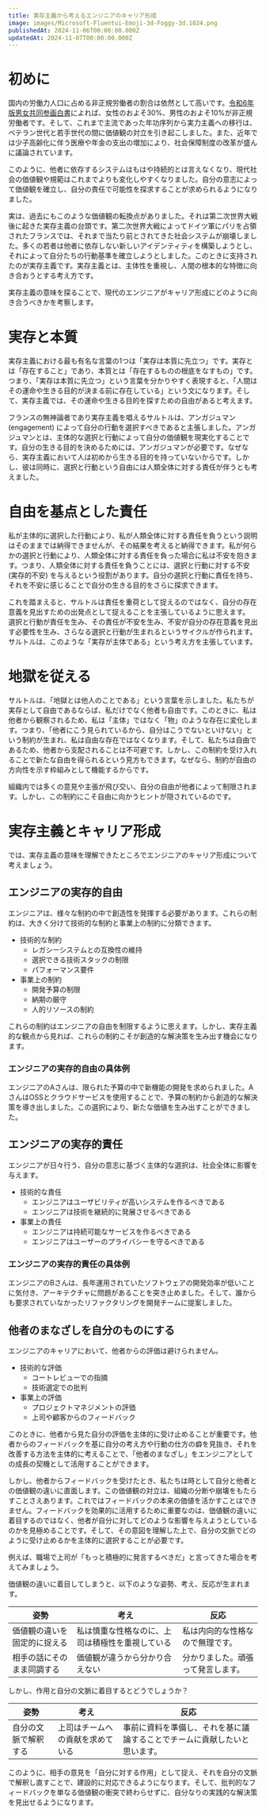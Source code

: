 ```yaml
---
title: 実存主義から考えるエンジニアのキャリア形成
image: images/Microsoft-Fluentui-Emoji-3d-Foggy-3d.1024.png
publishedAt: 2024-11-06T00:00:00.000Z
updatedAt: 2024-11-07T00:00:00.000Z
---
```

# 初めに

国内の労働力人口に占める非正規労働者の割合は依然として高いです。[令和6年版男女共同参画白書](https://www.gender.go.jp/about_danjo/whitepaper/r06/zentai/pdf/r06_05.pdf)によれば、女性のおよそ30%、男性のおよそ10%が非正規労働者です。そして、これまで主流であった年功序列から実力主義への移行は、ベテラン世代と若手世代の間に価値観の対立を引き起こしました。また、近年では少子高齢化に伴う医療や年金の支出の増加により、社会保障制度の改革が盛んに議論されています。

このように、他者に依存するシステムはもはや持続的とは言えなくなり、現代社会の価値観や規範はこれまでよりも変化しやすくなりました。自分の意志によって価値観を確立し、自分の責任で可能性を探求することが求められるようになりました。

実は、過去にもこのような価値観の転換点がありました。それは第二次世界大戦後に起きた実存主義の台頭です。第二次世界大戦によってドイツ軍にパリを占領されたフランスでは、それまで当たり前とされてきた社会システムが崩壊しました。多くの若者は他者に依存しない新しいアイデンティティを構築しようとし、それによって自分たちの行動基準を確立しようとしました。このときに支持されたのが実存主義です。実存主義とは、主体性を重視し、人間の根本的な特徴に向き合おうとする考え方です。

実存主義の意味を探ることで、現代のエンジニアがキャリア形成にどのように向き合うべきかを考察します。

# 実存と本質

実存主義における最も有名な言葉の1つは「実存は本質に先立つ」です。実存とは「存在すること」であり、本質とは「存在するものの根底をなすもの」です。つまり、「実存は本質に先立つ」という言葉を分かりやすく表現すると、「人間はその運命や生きる目的が決まる前に存在している」という文になります。そして、実存主義では、その運命や生きる目的を探すための自由があると考えます。

フランスの無神論者であり実存主義を唱えるサルトルは、アンガジュマン (engagement) によって自分の行動を選択すべきであると主張しました。アンガジュマンとは、主体的な選択と行動によって自分の価値観を現実化することです。自分の生きる目的を決めるためには、アンガジュマンが必要です。なぜなら、実存主義において人は初めから生きる目的を持っていないからです。しかし、彼は同時に、選択と行動という自由には人類全体に対する責任が伴うとも考えました。

# 自由を基点とした責任

私が主体的に選択した行動により、私が人類全体に対する責任を負うという説明はそのままでは納得できませんが、その結果を考えると納得できます。私が何らかの選択と行動により、人類全体に対する責任を負った場合に私は不安を抱きます。つまり、人類全体に対する責任を負うことには、選択と行動に対する不安 (実存的不安) を与えるという役割があります。自分の選択と行動に責任を持ち、それを不安に感じることで自分の生きる目的をさらに探求できます。

これを踏まえると、サルトルは責任を重荷として捉えるのではなく、自分の存在意義を見出すための出発点として捉えることを主張しているように思えます。 選択と行動が責任を生み、その責任が不安を生み、不安が自分の存在意義を見出す必要性を生み、さらなる選択と行動が生まれるというサイクルが作られます。サルトルは、このような「実存が主体である」という考え方を主張しています。

# 地獄を従える

サルトルは、「地獄とは他人のことである」という言葉を示しました。私たちが実存として自由であるならば、私だけでなく他者も自由です。このときに、私は他者から観察されるため、私は「主体」ではなく「物」のような存在に変化します。つまり、「他者にこう見られているから、自分はこうでないといけない」という制約が生まれ、私は自由な存在ではなくなります。そして、私たちは自由であるため、他者から支配されることは不可避です。しかし、この制約を受け入れることで新たな自由を得られるという見方もできます。なぜなら、制約が自由の方向性を示す枠組みとして機能するからです。

組織内では多くの意見や主張が飛び交い、自分の自由が他者によって制限されます。しかし、この制約にこそ自由に向かうヒントが隠されているのです。

# 実存主義とキャリア形成

では、実存主義の意味を理解できたところでエンジニアのキャリア形成について考えましょう。

## エンジニアの実存的自由

エンジニアは、様々な制約の中で創造性を発揮する必要があります。これらの制約は、大きく分けて技術的な制約と事業上の制約に分類できます。

-   技術的な制約
    -   レガシーシステムとの互換性の維持
    -   選択できる技術スタックの制限
    -   パフォーマンス要件
-   事業上の制約
    -   開発予算の制限
    -   納期の厳守
    -   人的リソースの制約

これらの制約はエンジニアの自由を制限するように思えます。しかし、実存主義的な観点から見れば、これらの制約こそが創造的な解決策を生み出す機会になります。

### エンジニアの実存的自由の具体例

エンジニアのAさんは、限られた予算の中で新機能の開発を求められました。AさんはOSSとクラウドサービスを使用することで、予算の制約から創造的な解決策を導き出しました。この選択により、新たな価値を生み出すことができました。

## エンジニアの実存的責任

エンジニアが日々行う、自分の意志に基づく主体的な選択は、社会全体に影響を与えます。

-   技術的な責任
    -   エンジニアはユーザビリティが高いシステムを作るべきである
    -   エンジニアは技術を継続的に発展させるべきである
-   事業上の責任
    -   エンジニアは持続可能なサービスを作るべきである
    -   エンジニアはユーザーのプライバシーを守るべきである

### エンジニアの実存的責任の具体例

エンジニアのBさんは、長年運用されていたソフトウェアの開発効率が低いことに気付き、アーキテクチャに問題があることを突き止めました。そして、誰からも要求されていなかったリファクタリングを開発チームに提案しました。

## 他者のまなざしを自分のものにする

エンジニアのキャリアにおいて、他者からの評価は避けられません。

-   技術的な評価
    -   コートレビューでの指摘
    -   技術選定での批判
-   事業上の評価
    -   プロジェクトマネジメントの評価
    -   上司や顧客からのフィードバック

このときに、他者から見た自分の評価を主体的に受け止めることが重要です。他者からのフィードバックを基に自分の考え方や行動の仕方の癖を見抜き、それを改善する方法を主体的に考えることで、「他者のまなざし」をエンジニアとしての成長の契機として活用することができます。

しかし、他者からフィードバックを受けたとき、私たちは時として自分と他者との価値観の違いに直面します。この価値観の対立は、組織の分断や崩壊をもたらすことさえあります。これではフィードバックの本来の価値を活かすことはできません。フィードバックを効果的に活用するために重要なのは、価値観の違いに着目するのではなく、他者が自分に対してどのような影響を与えようとしているのかを見極めることです。そして、その意図を理解した上で、自分の文脈でどのように受け止めるかを主体的に選択することが必要です。

例えば、職場で上司が「もっと積極的に発言するべきだ」と言ってきた場合を考えてみましょう。

価値観の違いに着目してしまうと、以下のような姿勢、考え、反応が生まれます。

|  姿勢  | 考え |  反応  |
|  ---  | --- |  ---  |
|  価値観の違いを固定的に捉える  | 私は慎重な性格なのに、上司は積極性を重視している |  私は内向的な性格なので無理です。  |
|  相手の話にそのまま同調する  | 価値観が違うから分かり合えない |  分かりました。頑張って発言します。  |

しかし、作用と自分の文脈に着目するとどうでしょうか？

|  姿勢  | 考え |  反応  |
|  ---  | --- |  ---  |
|  自分の文脈で解釈する  | 上司はチームへの貢献を求めている |  事前に資料を準備し、それを基に議論することでチームに貢献したいと思います。  |

このように、相手の意見を「自分に対する作用」として捉え、それを自分の文脈で解釈し直すことで、建設的に対応できるようになります。そして、批判的なフィードバックを単なる価値観の衝突で終わらせずに、自分なりの実践的な解決策を見出せるようになります。